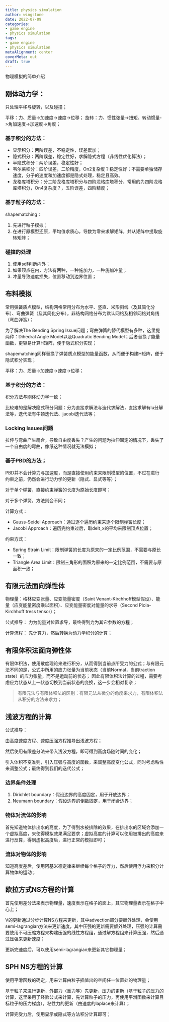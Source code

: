 ```yaml
---
title: physics simulation
author: wingstone
date: 2022-07-09
categories:
- game engine
- physics simulation
tags:
- game engine
- physics simulation
metaAlignment: center
coverMeta: out
draft: true
---
```


物理模拟的简单介绍
<!--more-->

## 刚体动力学：

只处理平移与旋转，以及碰撞；

平移：力、质量->加速度->速度->位移；
旋转：力、惯性张量->扭矩、转动惯量->角加速度->加速度->角度；

### 基于积分的方法：

- 显示积分：两阶误差，不稳定性，误差累加；
- 隐式积分：两阶误差，稳定性好，求解隐式方程（非线性优化算法）；
- 半隐式积分：两阶误差，稳定性好；
- 韦尔莱积分：四阶误差，二阶精度，On2复杂度？稳定性好；不需要单独储存速度，分子的速度和加速度都是隐式处理，稳定且高效。
- 龙格库塔积分：分二阶龙格库塔积分与四阶龙格库塔积分，常用的为四阶龙格库塔积分，On4复杂度？，五阶误差，四阶精度；

### 基于粒子的方法：

shapematching：
1. 先进行粒子模拟；
2. 在进行原模型还原，平均值求质心，导数为零来求解矩阵，并从矩阵中提取旋转矩阵；

### 碰撞的处理

1. 使用sdf判断内外；
2. 如果顶点在内，方法有两种，一种施加力，一种施加冲量；
3. 冲量导致速度损失，位置移动到边界位置；

## 布料模拟

常用弹簧质点模型，结构网格常用分布为水平、竖直、米形斜线（及其简化分布）、弯曲弹簧（及其简化分布），非结构网格分布为默认网格及相邻网格对角线（弯曲弹簧）；

为了解决The Bending Spring Issue问题；弯曲弹簧的替代模型有多种，这里提两种：Dihedral Angle Model以及Quadratic Bending Model；后者替换了能量函数，更容易计算H矩阵，便于隐式积分实现；

shapematching同样替换了弹簧质点模型的能量函数，从而便于构建H矩阵，便于隐式积分实现；

平移：力、质量->加速度->速度->位移；

### 基于积分的方法：

积分方法与刚体动力学一致；

比较难的是解决隐式积分问题：分为直接求解法与迭代求解法，直接求解有lu分解法等，迭代法有牛顿迭代法、jacobi迭代法等；

### Locking Issues问题

拉伸与弯曲产生耦合，导致自由度丢失？产生的问题为拉伸固定的情况下，丢失了一个自由度的弯曲，像纸这种情况就无法模拟；

### 基于PBD的方法；

PBD并不会计算力与加速度，而是直接使用约束来限制模型的位置，不过在进行约束之前，仍然会进行动力学的更新（隐式、显式等等）；

对于单个弹簧，直接约束弹簧的长度为原始长度即可；

对于多个弹簧，方法则会不同；

计算方式：
- Gauss-Seidel Approach：通过逐个遍历约束来逐个限制弹簧长度；
- Jacobi Approach：遍历完约束过后，取delt_x的平均来限制顶点位置；

约束方式：
- Spring Strain Limit：限制弹簧的长度为原来的一定比例范围，不需要与原长一致；
- Triangle Area Limit：限制三角形的面积为原来的一定比例范围，不需要与原面积一致；

## 有限元法面向弹性体

物理量：格林应变张量、应变能量密度（Saint Venant-Kirchhoff模型假设）、能量（应变能量密度乘以面积）、应变能量密度对能量的求导（Second Piola-Kirchhoff tress tensor）；

公式推导：
力为能量对位置求导，最终得到力为其它参数的方程；

计算流程：
先计算力，然后转换为动力学积分的计算；

## 有限体积法面向弹性体

有限体积法，使用散度理论来进行积分，从而得到当前点所受力的公式；与有限元法不同的是，公式中所用的应力张量为当前状态（当前Normal，当前traction state）的应力张量，而不是运动前的状态；
因此有限体积法计算的过程，需要考虑应力状态从上一状态切换到当前状态的变换，这一步会相对复杂；

> 有限元法与有限体积法的区别：有限元法从微分的角度来求力，有限体积法从积分的方法来求力；


## 浅波方程的计算

公式推导：

由高度速度方程、速度压强方程推导出浅波方程；

然后使用有限差分法来带入浅波方程，即可得到高度场随时间的变化；

引入体积不变准则，引入压强与高度的函数，来调整高度变化公式，同时考虑粘性来调整公式；最终得到我们的迭代公式；

### 边界条件处理

1. Dirichlet boundary：假设边界的高度固定，用于开放边界；
2. Neumann boundary：假设边界的倒数固定，用于闭合边界；

### 物体对流体的影响

首先知道物体排出水的高度，为了得到水被排除的效果，在排出水的区域会添加一个虚拟高度，来使得模拟效果满足要求；虚拟高度的计算可以使用被排出的高度来进行反算，得到虚拟高度后，进行正常的模拟即可；

### 流体对物体的影响

知道高度差后，使用阿基米德定律来继续每个格子的浮力，然后使用浮力来积分计算物体的运动；

## 欧拉方式NS方程的计算

首先使用差分法来表示物理量，速度表示在格子的面上，其它物理量表示在格子中心上；

V的更新通过分步计算NS方程来更新，其中advection部分要额外处理，会使用semi-lagrangian方法来更新速度，其中压强的更新需要额外处理，压强的计算需要使用不可压缩方程来构建压强的线性方程组，通过解方程组来计算压强，然后通过压强来更新速度；

更新完速度后，可以使用semi-lagrangian来更新其它物理量；

## SPH NS方程的计算

使用平滑函数的确定，用来计算由粒子插值出的空间任一位置处的物理量；

基于粒子来进行更新，外部力（重力等）先更新，压力的更新（基于粒子的压力的计算，这里采用了经验公式来计算，先计算粒子的压力，再使用平滑函数来计算目标粒子的压力梯度），粘性力的更新（由速度的laplace来计算）；

计算完受力后，使用显示或隐式等方法积分计算即可；
